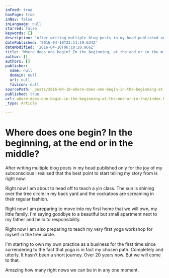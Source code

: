 ```yaml
---
inFeed: true
hasPage: true
inNav: false
inLanguage: null
starred: false
keywords: []
description: 'After writing multiple blog posts in my head published only for the joy of my subconscious I realised that the best point to start telling my story from is right now. '
datePublished: '2016-04-10T22:11:19.634Z'
dateModified: '2016-04-10T06:10:20.966Z'
title: 'Where does one begin? In the beginning, at the end or in the middle?  '
author: []
authors: []
publisher:
  name: null
  domain: null
  url: null
  favicon: null
sourcePath: _posts/2016-04-10-where-does-one-begin-in-the-beginning-at-the-end-or-in-the.md
published: true
url: where-does-one-begin-in-the-beginning-at-the-end-or-in-the/index.html
_type: Article

---
```

# Where does one begin? In the beginning, at the end or in the middle? 

After writing multiple blog posts in my head published only for the joy of my subconscious I realised that the best point to start telling my story from is right now. 

Right now I am about to head off to teach a yin class. The sun is shining over the tree circle in my back yard and the cockatoos are screaming in their regular fashion. 

Right now I am preparing to move into my first home that we will own, my little family. I'm saying goodbye to a beautiful but small apartment next to my father and hello to responsibility.

Right now I am also preparing to teach my very first yoga workshop for myself in the tree circle. 

I'm starting to own my own practice as a business for the first time since surrendering to the fact that yoga is in fact my chosen path. Completely and utterly. It hasn't been a short journey. Over 20 years now. But we will come to that.

Amazing how many right nows we can be in in any one moment.
